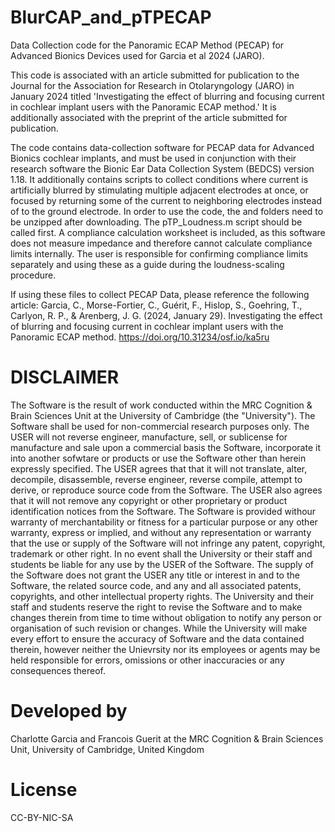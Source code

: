 # BlurCAP_and_pTPECAP

Data Collection code for the Panoramic ECAP Method (PECAP) for Advanced Bionics Devices used for Garcia et al 2024 (JARO).

This code is associated with an article submitted for publication to the Journal for the Association for Research in Otolaryngology (JARO) in January 2024 titled 'Investigating the effect of blurring and focusing current in cochlear implant users with the Panoramic ECAP method.' It is additionally associated with the preprint of the article submitted for publication. 

The code contains data-collection software for PECAP data for Advanced Bionics cochlear implants, and must be used in conjunction with their research software the Bionic Ear Data Collection System (BEDCS) version 1.18. It additionally contains scripts to collect conditions where current is artificially blurred by stimulating multiple adjacent electrodes at once, or focused by returning some of the current to neighboring electrodes instead of to the ground electrode. In order to use the code, the <source> and <data> folders need to be unzipped after downloading. The pTP_Loudness.m script should be called first. A compliance calculation worksheet is included, as this software does not measure impedance and therefore cannot calculate compliance limits internally. The user is responsible for confirming compliance limits separately and using these as a guide during the loudness-scaling procedure.

If using these files to collect PECAP Data, please reference the following article: Garcia, C., Morse-Fortier, C., Guérit, F., Hislop, S., Goehring, T., Carlyon, R. P., & Arenberg, J. G. (2024, January 29). Investigating the effect of blurring and focusing current in cochlear implant users with the Panoramic ECAP method. https://doi.org/10.31234/osf.io/ka5ru

# DISCLAIMER 

The Software is the result of work conducted within the MRC Cognition & Brain Sciences Unit at the University of Cambridge (the "University"). The Software shall be used for non-commercial research purposes only. The USER will not reverse engineer, manufacture, sell, or sublicense for manufacture and sale upon a commercial basis the Software, incorporate it into another sofwtare or products or use the Software other than herein expressly specified. The USER agrees that that it will not translate, alter, decompile, disassemble, reverse engineer, reverse compile, attempt to derive, or reproduce source code from the Software. The USER also agrees that it will not remove any copyright or other proprietary or product identification notices from the Software. The Software is provided withour warranty of merchantability or fitness for a particular purpose or any other warranty, express or implied, and without any representation or warranty that the use or supply of the Software will not infringe any patent, copyright, trademark or other right. In no event shall the University or their staff and students be liable for any use by the USER of the Software. The supply of the Software does not grant the USER any title or interest in and to the Software, the related source code, and any and all associated patents, copyrights, and other intellectual property rights. The University and their staff and students reserve the right to revise the Software and to make changes therein from time to time without obligation to notify any person or organisation of such revision or changes. While the University will make every effort to ensure the accuracy of Software and the data contained therein, however neither the Unievrsity nor its employees or agents may be held responsible for errors, omissions or other inaccuracies or any consequences thereof.

# Developed by

Charlotte Garcia and Francois Guerit at the MRC Cognition & Brain Sciences Unit, University of Cambridge, United Kingdom

# License

CC-BY-NIC-SA
